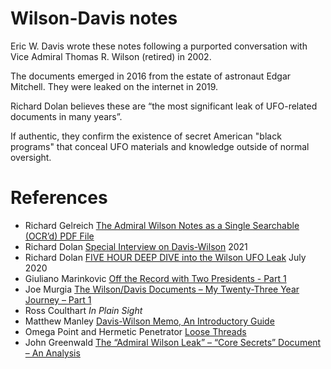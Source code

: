 # Wilson-Davis notes

Eric W. Davis wrote these notes following a purported conversation with Vice Admiral Thomas R. Wilson (retired) in 2002.

The documents emerged in 2016 from the estate of astronaut Edgar Mitchell. They were leaked on the internet in 2019.

Richard Dolan believes these are “the most significant leak of UFO-related documents in many years”.

If authentic, they confirm the existence of secret American "black programs" that conceal UFO materials and knowledge outside of normal oversight.

# References

- Richard Gelreich [The Admiral Wilson Notes as a Single Searchable (OCR’d) PDF File](https://medium.com/@richgel99/the-admiral-wilson-notes-as-a-searchable-ocrd-pdf-6912ec0158ea)
- Richard Dolan [Special Interview on Davis-Wilson](https://richarddolanmembers.com/conspiracy/rdm-special-interview-on-davis-wilson/) 2021
- Richard Dolan [FIVE HOUR DEEP DIVE into the Wilson UFO Leak](https://www.youtube.com/watch?v=pY1XHQBqIY8) July 2020
- Giuliano Marinkovic [Off the Record with Two Presidents - Part 1](https://omnitalkradio.weebly.com/journal/off-the-record-with-two-presidents-part-1) 
- Joe Murgia [The Wilson/Davis Documents – My Twenty-Three Year Journey – Part 1](https://www.ufojoe.net/wilsondavis1/)
- Ross Coulthart *In Plain Sight*
- Matthew Manley [Davis-Wilson Memo, An Introductory Guide](https://www.dropbox.com/s/lewub9jd6k7wfzs/Davis-Wilson%20Memo%20-%20An%20Introductory%20Guide.pdf?dl=0)
- Omega Point and Hermetic Penetrator [Loose Threads](https://thehermeticpenetrator.medium.com/loose-threads-7a541fcc211f)
- John Greenwald [The “Admiral Wilson Leak” – “Core Secrets” Document – An Analysis](https://www.theblackvault.com/casefiles/the-admiral-wilson-leak-an-analysis/)
